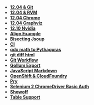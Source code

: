 <div class="markdown-body">
  <ul>
    <li>
      <strong><a href="/bootstraponline/meta/wiki/12.04-&amp;-Git">12.04 &amp; Git</a></strong>
    </li>
    <li>
      <strong><a href="/bootstraponline/meta/wiki/12.04-&amp;-RVM">12.04 &amp; RVM</a></strong>
    </li>
    <li>
      <strong><a href="/bootstraponline/meta/wiki/12.04-Chrome">12.04 Chrome</a></strong>
    </li>
    <li>
      <strong><a href="/bootstraponline/meta/wiki/12.04-Graphviz">12.04 Graphviz</a></strong>
    </li>
    <li>
      <strong><a href="/bootstraponline/meta/wiki/12.10-Nvidia">12.10 Nvidia</a></strong>
    </li>
    <li>
      <strong><a href="/bootstraponline/meta/wiki/Align-Example">Align Example</a></strong>
    </li>
    <li>
      <strong><a href="/bootstraponline/meta/wiki/Bisecting-Jsoup">Bisecting Jsoup</a></strong>
    </li>
    <li>
      <strong><a href="/bootstraponline/meta/wiki/CI">CI</a></strong>
    </li>
    <li>
      <strong><a href="/bootstraponline/meta/wiki/gdx-math-to-Pythagoras">gdx math to Pythagoras</a></strong>
    </li>
    <li>
      <strong><a href="/bootstraponline/meta/wiki/git-diff-html">git diff html</a></strong>
    </li>
    <li>
      <strong><a href="/bootstraponline/meta/wiki/Git-Workflow">Git Workflow</a></strong>
    </li>
    <li>
      <strong><a href="/bootstraponline/meta/wiki/Gollum-Export">Gollum Export</a></strong>
    </li>
    <li>
      <strong><a href="/bootstraponline/meta/wiki/JavaScript-Markdown">JavaScript Markdown</a></strong>
    </li>
    <li>
      <strong><a href="/bootstraponline/meta/wiki/OpenShift-&amp;-CloudFoundry">OpenShift &amp; CloudFoundry</a></strong>
    </li>
    <li>
      <strong><a href="/bootstraponline/meta/wiki/Pry">Pry</a></strong>
    </li>
    <li>
      <strong><a href="/bootstraponline/meta/wiki/Selenium-2-ChromeDriver-Basic-Auth">Selenium 2 ChromeDriver Basic Auth</a></strong>
    </li>
    <li>
      <strong><a href="/bootstraponline/meta/wiki/Showoff">Showoff</a></strong>
    </li>
    <li>
      <strong><a href="/bootstraponline/meta/wiki/Table-Support">Table Support</a></strong>
    </li>
  </ul>
  </div>
